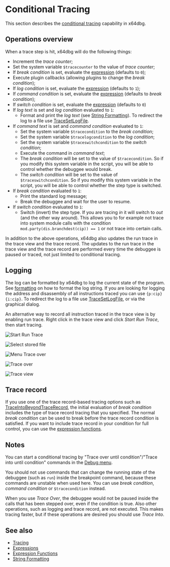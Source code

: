 # Conditional Tracing

This section describes the [conditional tracing](../commands/tracing/index.rst) capability in x64dbg.

## Operations overview

When a trace step is hit, x64dbg will do the following things:

- Increment the *trace counter*;
- Set the system variable `$tracecounter` to the value of *trace counter*;
- If *break condition* is set, evaluate the [expression](Expressions.rst) (defaults to `0`);
- Execute plugin callbacks (allowing plugins to change the *break condition*);
- If *log condition* is set, evaluate the [expression](Expressions.rst) (defaults to `1`);
- If *command condition* is set, evaluate the [expression](Expressions.rst) (defaults to *break condition*);
- If *switch condition* is set, evaluate the [expression](./Expressions.rst) (defaults to `0`)
- If *log text* is set and *log condition* evaluated to `1`:
  - Format and print the *log text* (see [String Formatting](Formatting.rst)). To redirect the log to a file use [TraceSetLogFile](../commands/tracing/TraceSetLogFile.md).
- If *command text* is set and *command condition* evaluated to `1`:
  - Set the system variable `$tracecondition` to the *break condition*;
  - Set the system variable `$tracelogcondition` to the *log condition*;
  - Set the system variable `$traceswitchcondition` to the *switch condition*;
  - Execute the command in *command text*;
  - The *break condition* will be set to the value of `$tracecondition`. So if you modify this system variable in the script, you will be able to control whether the debuggee would break.
  - The *switch condition* will be set to the value of `$traceswitchcondition`. So if you modify this system variable in the script, you will be able to control whether the step type is switched.
- If *break condition* evaluated to `1`:
  - Print the standard log message; 
  - Break the debuggee and wait for the user to resume.
- If *switch condition* evaluated to `1`:
  - Switch (invert) the step type. If you are tracing *in* it will switch to *out* (and the other way around). This allows you to for example not trace into system module calls with the condition `mod.party(dis.branchdest(cip)) == 1` or not trace into certain calls.

In addition to the above operations, x64dbg also updates the run trace in the trace view and the trace record. The updates to the run trace in the trace view and the trace record are performed every time the debuggee is paused or traced, not just limited to conditional tracing.

## Logging

The log can be formatted by x64dbg to log the current state of the program. See [formatting](./Formatting.rst) on how to format the log string. If you are looking for logging the address and disassembly of all instructions traced you can use `{p:cip} {i:cip}`. To redirect the log to a file use [TraceSetLogFile](../commands/tracing/TraceSetLogFile.md), or via the graphical dialog.

An alternative way to record all instruction traced in the trace view is by enabling run trace. Right click in the trace view and click *Start Run Trace*, then start tracing.

![Start Run Trace](https://user-images.githubusercontent.com/2458265/93716466-4e7dd600-fb70-11ea-9df2-0a4e4a05bec2.png)

![Select stored file](https://user-images.githubusercontent.com/2458265/93716470-5473b700-fb70-11ea-95db-52b538d5d9fd.png)

![Menu Trace over](https://user-images.githubusercontent.com/2458265/93716476-5dfd1f00-fb70-11ea-9386-aed74c600e6b.png)

![Trace over](https://user-images.githubusercontent.com/2458265/93716480-66555a00-fb70-11ea-9247-0905296937ad.png)

![Trace view](https://user-images.githubusercontent.com/2458265/93716488-6e14fe80-fb70-11ea-9341-60f3e5d4a70d.png)

## Trace record

If you use one of the trace record-based tracing options such as [TraceIntoBeyondTraceRecord](../commands/tracing/TraceIntoBeyondTraceRecord.md), the initial evaluation of *break condition* includes the type of trace record tracing that you specified. The normal *break condition* can be used to break before the trace record condition is satisfied. If you want to include trace record in your condition for full control, you can use the [expression functions](./Expression-functions.md).

## Notes

You can start a conditional tracing by "Trace over until condition"/"Trace into until condition" commands in the [Debug menu](../gui/menus/Debug.rst).

You should not use commands that can change the running state of the debuggee (such as `run`) inside the breakpoint command, because these commands are unstable when used here. You can use *break condition*, *command condition* or `$tracecondition` instead.

When you use *Trace Over*, the debuggee would not be paused inside the calls that has been stepped over, even if the condition is true. Also other operations, such as logging and trace record, are not executed. This makes tracing faster, but if these operations are desired you should use *Trace Into*.

## See also

- [Tracing](../commands/tracing/index.rst)
- [Expressions](Expressions.rst)
- [Expression Functions](Expression-functions.md)
- [String Formatting](Formatting.rst)